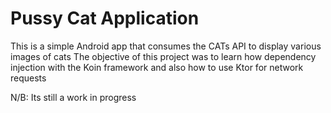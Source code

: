 # Pussy Cat Application

This is a simple Android app that consumes the CATs API to display various images of cats
The objective of this project was to learn how dependency injection with the Koin 
framework and also how to use Ktor for network requests

N/B: Its still a work in progress